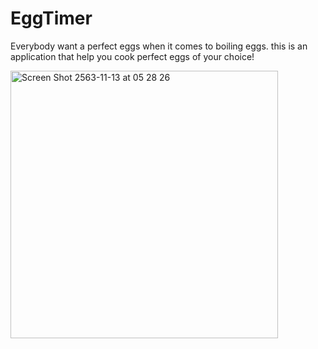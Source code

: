 # EggTimer
Everybody want a perfect eggs when it comes to boiling eggs. this is an application that help you cook perfect eggs of your choice!

<img width="428" alt="Screen Shot 2563-11-13 at 05 28 26" src="https://user-images.githubusercontent.com/45746492/99004284-63278a80-2571-11eb-8fbc-064f98443bb8.png">
